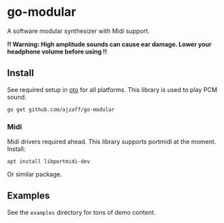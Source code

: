 # go-modular

A software modular synthesizer with Midi support.

**!! Warning: High amplitude sounds can cause ear damage. Lower your headphone volume before using !!**

## Install

See required setup in [oto](https://github.com/hajimehoshi/oto/blob/master/README.md#prerequisite) for all platforms. This library is used to play PCM sound.

```
go get github.com/ajzaff/go-modular
```

### Midi

Midi drivers required ahead. This library supports portmidi at the moment. Install:

```
apt install libportmidi-dev
```

Or similar package.

## Examples

See the `examples` directory for tons of demo content.